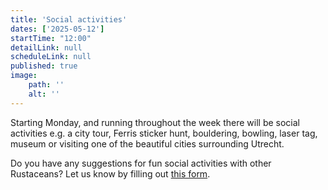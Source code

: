 ```yaml
---
title: 'Social activities'
dates: ['2025-05-12']
startTime: "12:00"
detailLink: null
scheduleLink: null
published: true
image:
    path: ''
    alt: ''
---
```


Starting Monday, and running throughout the week there will be social activities e.g. a city tour, Ferris sticker hunt, bouldering, bowling, laser tag, museum or visiting one of the beautiful cities surrounding Utrecht.

Do you have any suggestions for fun social activities with other Rustaceans? Let us know by filling out [this form](https://forms.gle/fKocgjB4x4TejQYV9).

